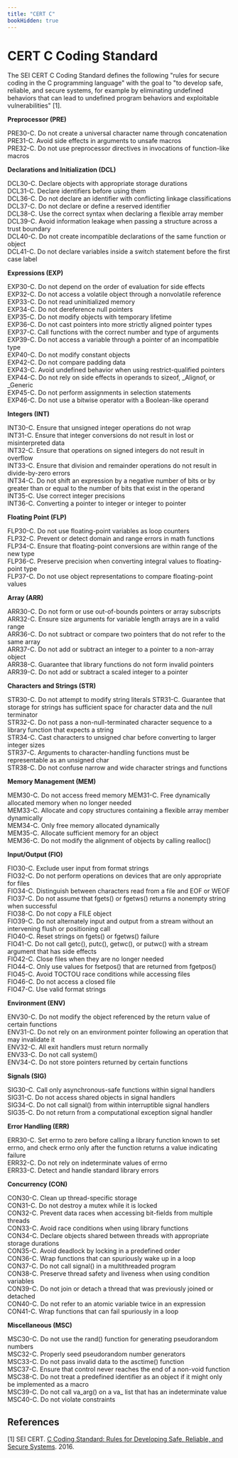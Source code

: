```yaml
---
title: "CERT C"
bookHidden: true
---
```

# CERT C Coding Standard

The SEI CERT C Coding Standard defines the following "rules for secure coding in the C programming language" with the goal to "to develop safe, reliable, and secure systems, for example by eliminating undefined behaviors that can lead to undefined program behaviors and exploitable vulnerabilities" [1].

**Preprocessor (PRE)**

PRE30-C. Do not create a universal character name through concatenation  
PRE31-C. Avoid side effects in arguments to unsafe macros  
PRE32-C. Do not use preprocessor directives in invocations of function-like macros

**Declarations and Initialization (DCL)**

DCL30-C. Declare objects with appropriate storage durations  
DCL31-C. Declare identifiers before using them  
DCL36-C. Do not declare an identifier with conflicting linkage classifications  
DCL37-C. Do not declare or define a reserved identifier  
DCL38-C. Use the correct syntax when declaring a flexible array member  
DCL39-C. Avoid information leakage when passing a structure across a trust boundary  
DCL40-C. Do not create incompatible declarations of the same function or object  
DCL41-C. Do not declare variables inside a switch statement before the first case label

**Expressions (EXP)**

EXP30-C. Do not depend on the order of evaluation for side effects  
EXP32-C. Do not access a volatile object through a nonvolatile reference  
EXP33-C. Do not read uninitialized memory  
EXP34-C. Do not dereference null pointers  
EXP35-C. Do not modify objects with temporary lifetime  
EXP36-C. Do not cast pointers into more strictly aligned pointer types  
EXP37-C. Call functions with the correct number and type of arguments  
EXP39-C. Do not access a variable through a pointer of an incompatible type  
EXP40-C. Do not modify constant objects  
EXP42-C. Do not compare padding data  
EXP43-C. Avoid undefined behavior when using restrict-qualified pointers  
EXP44-C. Do not rely on side effects in operands to sizeof, \_Alignof, or \_Generic  
EXP45-C. Do not perform assignments in selection statements  
EXP46-C. Do not use a bitwise operator with a Boolean-like operand

**Integers (INT)**

INT30-C. Ensure that unsigned integer operations do not wrap  
INT31-C. Ensure that integer conversions do not result in lost or misinterpreted data  
INT32-C. Ensure that operations on signed integers do not result in overflow  
INT33-C. Ensure that division and remainder operations do not result in divide-by-zero errors  
INT34-C. Do not shift an expression by a negative number of bits or by greater than or equal to the number of bits that exist in the operand  
INT35-C. Use correct integer precisions  
INT36-C. Converting a pointer to integer or integer to pointer

**Floating Point (FLP)**

FLP30-C. Do not use floating-point variables as loop counters  
FLP32-C. Prevent or detect domain and range errors in math functions  
FLP34-C. Ensure that floating-point conversions are within range of the new type  
FLP36-C. Preserve precision when converting integral values to floating-point type  
FLP37-C. Do not use object representations to compare floating-point values

**Array (ARR)**

ARR30-C. Do not form or use out-of-bounds pointers or array subscripts  
ARR32-C. Ensure size arguments for variable length arrays are in a valid range  
ARR36-C. Do not subtract or compare two pointers that do not refer to the same array  
ARR37-C. Do not add or subtract an integer to a pointer to a non-array object  
ARR38-C. Guarantee that library functions do not form invalid pointers  
ARR39-C. Do not add or subtract a scaled integer to a pointer

**Characters and Strings (STR)**

STR30-C. Do not attempt to modify string literals STR31-C. Guarantee that storage for strings has sufficient space for character data and the null terminator  
STR32-C. Do not pass a non-null-terminated character sequence to a library function that expects a string  
STR34-C. Cast characters to unsigned char before converting to larger integer sizes  
STR37-C. Arguments to character-handling functions must be representable as an unsigned char  
STR38-C. Do not confuse narrow and wide character strings and functions

**Memory Management (MEM)**

MEM30-C. Do not access freed memory MEM31-C. Free dynamically allocated memory when no longer needed  
MEM33-C. Allocate and copy structures containing a flexible array member dynamically  
MEM34-C. Only free memory allocated dynamically  
MEM35-C. Allocate sufficient memory for an object  
MEM36-C. Do not modify the alignment of objects by calling realloc()

**Input/Output (FIO)**

FIO30-C. Exclude user input from format strings  
FIO32-C. Do not perform operations on devices that are only appropriate for files  
FIO34-C. Distinguish between characters read from a file and EOF or WEOF  
FIO37-C. Do not assume that fgets() or fgetws() returns a nonempty string when successful  
FIO38-C. Do not copy a FILE object  
FIO39-C. Do not alternately input and output from a stream without an intervening flush or positioning call  
FIO40-C. Reset strings on fgets() or fgetws() failure  
FIO41-C. Do not call getc(), putc(), getwc(), or putwc() with a stream argument that has side effects  
FIO42-C. Close files when they are no longer needed  
FIO44-C. Only use values for fsetpos() that are returned from fgetpos()  
FIO45-C. Avoid TOCTOU race conditions while accessing files  
FIO46-C. Do not access a closed file  
FIO47-C. Use valid format strings

**Environment (ENV)**

ENV30-C. Do not modify the object referenced by the return value of certain functions  
ENV31-C. Do not rely on an environment pointer following an operation that may invalidate it  
ENV32-C. All exit handlers must return normally  
ENV33-C. Do not call system()  
ENV34-C. Do not store pointers returned by certain functions

**Signals (SIG)**

SIG30-C. Call only asynchronous-safe functions within signal handlers  
SIG31-C. Do not access shared objects in signal handlers  
SIG34-C. Do not call signal() from within interruptible signal handlers  
SIG35-C. Do not return from a computational exception signal handler

**Error Handling (ERR)**

ERR30-C. Set errno to zero before calling a library function known to set errno, and check errno only after the function returns a value indicating failure  
ERR32-C. Do not rely on indeterminate values of errno  
ERR33-C. Detect and handle standard library errors

**Concurrency (CON)**

CON30-C. Clean up thread-specific storage  
CON31-C. Do not destroy a mutex while it is locked  
CON32-C. Prevent data races when accessing bit-fields from multiple threads  
CON33-C. Avoid race conditions when using library functions  
CON34-C. Declare objects shared between threads with appropriate storage durations  
CON35-C. Avoid deadlock by locking in a predefined order  
CON36-C. Wrap functions that can spuriously wake up in a loop  
CON37-C. Do not call signal() in a multithreaded program  
CON38-C. Preserve thread safety and liveness when using condition variables  
CON39-C. Do not join or detach a thread that was previously joined or detached  
CON40-C. Do not refer to an atomic variable twice in an expression  
CON41-C. Wrap functions that can fail spuriously in a loop

**Miscellaneous (MSC)**

MSC30-C. Do not use the rand() function for generating pseudorandom numbers  
MSC32-C. Properly seed pseudorandom number generators  
MSC33-C. Do not pass invalid data to the asctime() function  
MSC37-C. Ensure that control never reaches the end of a non-void function  
MSC38-C. Do not treat a predefined identifier as an object if it might only be implemented as a macro  
MSC39-C. Do not call va\_arg() on a va\_ list that has an indeterminate value  
MSC40-C. Do not violate constraints

## References

\[1\] SEI CERT. [C Coding Standard: Rules for Developing Safe, Reliable, and Secure Systems](https://www.sei.cmu.edu/downloads/sei-cert-c-coding-standard-2016-v01.pdf). 2016.  